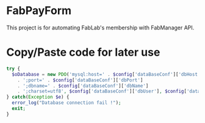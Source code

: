 # FabPayForm
This project is for automating FabLab's membership with FabManager API.

# Copy/Paste code for later use

```php
try {
  $oDatabase = new PDO('mysql:host=' . $config['dataBaseConf']['dbHost']
    . ';port=' . $config['dataBaseConf']['dbPort']
    . ';dbname=' . $config['dataBaseConf']['dbName']
    . ';charset=utf8', $config['dataBaseConf']['dbUser'], $config['dataBaseConf']['dbPass']);
} catch(Exception $e) {
  error_log("Database connection fail !");
  exit;
}
```
